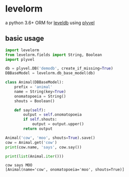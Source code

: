 # levelorm

a python 3.6+ ORM for [leveldb](http://leveldb.org) using [plyvel](https://plyvel.readthedocs.io/)

## basic usage

```python
import levelorm
from levelorm.fields import String, Boolean
import plyvel

db = plyvel.DB('demodb', create_if_missing=True)
DBBaseModel = levelorm.db_base_model(db)

class Animal(DBBaseModel):
    prefix = 'animal'
    name = String(key=True)
    onomatopoeia = String()
    shouts = Boolean()

    def say(self):
        output = self.onomatopoeia
        if self.shouts:
            output = output.upper()
        return output

Animal('cow', 'moo', shouts=True).save()
cow = Animal.get('cow')
print(cow.name, 'says', cow.say())

print(list(Animal.iter()))
```
```
cow says MOO
[Animal(name='cow', onomatopoeia='moo', shouts=True)]
```

